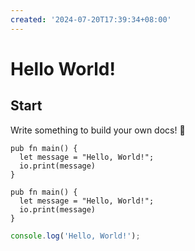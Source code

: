 ```yaml
---
created: '2024-07-20T17:39:34+08:00'
---
```


# Hello World!

## Start

Write something to build your own docs! 🎁

```text
pub fn main() {
  let message = "Hello, World!";
  io.print(message)
}
```

```gleam
pub fn main() {
  let message = "Hello, World!";
  io.print(message)
}
```

```javascript
console.log('Hello, World!');
```
